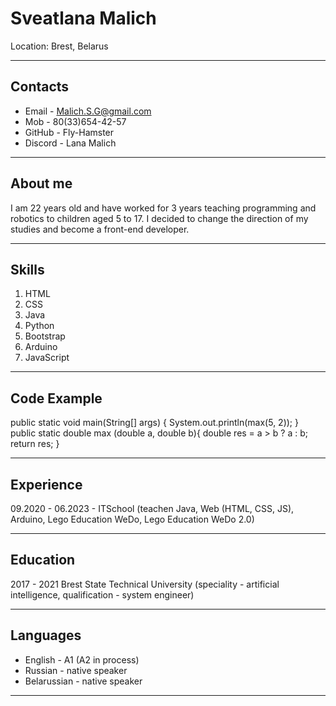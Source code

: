 # Sveatlana Malich

Location: Brest, Belarus

---

## Contacts

* Email - Malich.S.G@gmail.com
* Mob - 80(33)654-42-57
* GitHub - Fly-Hamster
* Discord - Lana Malich

---

## About me

I am 22 years old and have worked for 3 years teaching programming and robotics to children aged 5 to 17. I decided to change the direction of my studies and become a front-end developer.

---

## Skills

1. HTML 
2. CSS 
3. Java
4. Python
5. Bootstrap
6. Arduino
7. JavaScript

---

## Code Example

public static void main(String[] args) {
        System.out.println(max(5, 2));
    }
    public static double max (double a, double b){
        double res = a > b ? a :  b;
        return res;
    }

---

## Experience

09.2020 - 06.2023 - ITSchool (teachen Java, Web (HTML, CSS, JS), Arduino, Lego Education WeDo, Lego Education WeDo 2.0)

---

## Education

2017 - 2021 Brest State Technical University (speciality - artificial intelligence, qualification - system engineer)

---

## Languages

* English - A1 (A2 in process)
* Russian - native speaker
* Belarussian - native speaker

---